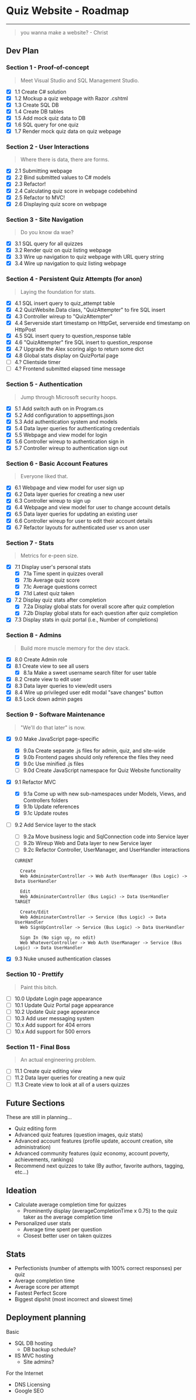 # Quiz Website - Roadmap

---

> you wanna make a website?
> \- Christ

## Dev Plan

### Section 1 - Proof-of-concept

> Meet Visual Studio and SQL Management Studio.

- [x] 1.1 Create C# solution
- [x] 1.2 Mockup a quiz webpage with Razor .cshtml
- [x] 1.3 Create SQL DB
- [x] 1.4 Create DB tables
- [x] 1.5 Add mock quiz data to DB
- [x] 1.6 SQL query for one quiz
- [x] 1.7 Render mock quiz data on quiz webpage

### Section 2 - User Interactions

> Where there is data, there are forms.

- [x] 2.1 Submitting webpage
- [x] 2.2 Bind submitted values to C# models
- [x] 2.3 Refactor!
- [x] 2.4 Calculating quiz score in webpage codebehind
- [x] 2.5 Refactor to MVC!
- [x] 2.6 Displaying quiz score on webpage

### Section 3 - Site Navigation

> Do you know da wae?

- [x] 3.1 SQL query for all quizzes
- [x] 3.2 Render quiz on quiz listing webpage
- [x] 3.3 Wire up navigation to quiz webpage with URL query string
- [x] 3.4 Wire up navigation to quiz listing webpage

### Section 4 - Persistent Quiz Attempts (for anon)

> Laying the foundation for stats.

- [x] 4.1 SQL insert query to quiz_attempt table
- [x] 4.2 QuizWebsite.Data class, "QuizAttempter" to fire SQL insert
- [x] 4.3 Controller wireup to "QuizAttempter"
- [x] 4.4 Serverside start timestamp on HttpGet, serverside end timestamp on HttpPost
- [x] 4.5 SQL insert query to question_response table
- [x] 4.6 "QuizAttempter" fire SQL insert to question_response
- [x] 4.7 Upgrade the Alex scoring algo to return some dict
- [x] 4.8 Global stats display on QuizPortal page
- [ ] 4.? Clientside timer
- [ ] 4.? Frontend submitted elapsed time message

### Section 5 - Authentication

> Jump through Microsoft security hoops.

- [x] 5.1 Add switch auth on in Program.cs
- [x] 5.2 Add configuration to appsettings.json
- [x] 5.3 Add authentication system and models
- [x] 5.4 Data layer queries for authenticating credentials
- [x] 5.5 Webpage and view model for login
- [x] 5.6 Controller wireup to authentication sign in
- [x] 5.7 Controller wireup to authentication sign out

### Section 6 - Basic Account Features

> Everyone liked that.

- [x] 6.1 Webpage and view model for user sign up
- [x] 6.2 Data layer queries for creating a new user
- [x] 6.3 Controller wireup to sign up
- [x] 6.4 Webpage and view model for user to change account details
- [x] 6.5 Data layer queries for updating an existing user
- [x] 6.6 Controller wireup for user to edit their account details
- [x] 6.7 Refactor layouts for authenticated user vs anon user

### Section 7 - Stats

> Metrics for e-peen size.

- [x] 7.1 Display user's personal stats
  - [x] 7.1a Time spent in quizzes overall
  - [x] 7.1b Average quiz score
  - [x] 7.1c Average questions correct
  - [x] 7.1d Latest quiz taken
- [x] 7.2 Display quiz stats after completion
  - [x] 7.2a Display global stats for overall score after quiz completion
  - [x] 7.2b Display global stats for each question after quiz completion
- [x] 7.3 Display stats in quiz portal (i.e., Number of completions)

### Section 8 - Admins

> Build more muscle memory for the dev stack.

- [x] 8.0 Create Admin role
- [x] 8.1 Create view to see all users
  - [x] 8.1a Make a sweet username search filter for user table
- [x] 8.2 Create view to edit user
- [x] 8.3 Data layer queries to view/edit users
- [x] 8.4 Wire up privileged user edit modal "save changes" button
- [x] 8.5 Lock down admin pages

### Section 9 - Software Maintenance

> "We'll do that later" is now.

- [x] 9.0 Make JavaScript page-specific
  - [x] 9.0a Create separate .js files for admin, quiz, and site-wide
  - [x] 9.0b Frontend pages should only reference the files they need
  - [x] 9.0c Use minified .js files
  - [ ] 9.0d Create JavaScript namespace for Quiz Website functionality
- [x] 9.1 Refactor MVC
  - [x] 9.1a Come up with new sub-namespaces under Models, Views, and Controllers folders
  - [x] 9.1b Update references
  - [x] 9.1c Update routes
- [ ] 9.2 Add Service layer to the stack

  - [ ] 9.2a Move business logic and SqlConnection code into Service layer
  - [ ] 9.2b Wireup Web and Data layer to new Service layer
  - [ ] 9.2c Refactor Controller, UserManager, and UserHandler interactions

  ```
  CURRENT

    Create
    Web AdmininaterController -> Web Auth UserManager (Bus Logic) -> Data UserHandler

    Edit
    Web AdmininaterController (Bus Logic) -> Data UserHandler
  TARGET

    Create/Edit
    Web AdmininaterController -> Service (Bus Logic) -> Data UserHandler
    Web SignUpController -> Service (Bus Logic) -> Data UserHandler

    Sign In (No sign up, no edit)
    Web WhateverController -> Web Auth UserManager -> Service (Bus Logic) -> Data UserHandler
  ```

- [x] 9.3 Nuke unused authentication classes

### Section 10 - Prettify

> Paint this bitch.

- [ ] 10.0 Update Login page appearance
- [ ] 10.1 Update Quiz Portal page appearance
- [ ] 10.2 Update Quiz page appearance
- [ ] 10.3 Add user messaging system
- [ ] 10.x Add support for 404 errors
- [ ] 10.x Add support for 500 errors

### Section 11 - Final Boss

> An actual engineering problem.

- [ ] 11.1 Create quiz editing view
- [ ] 11.2 Data layer queries for creating a new quiz
- [ ] 11.3 Create view to look at all of a users quizzes

## Future Sections

These are still in planning...

- Quiz editing form
- Advanced quiz features (question images, quiz stats)
- Advanced account features (profile update, account creation, site administration)
- Advanced community features (quiz economy, account poverty, achievements, rankings)
- Recommend next quizzes to take (By author, favorite authors, tagging, etc...)

## Ideation

- Calculate average completion time for quizzes
  - Prominently display (averageCompletionTime x 0.75) to the quiz taker as the average completion time
- Personalized user stats
  - Average time spent per question
  - Closest better user on taken quizzes

## Stats

- Perfectionists (number of attempts with 100% correct responses) per quiz
- Average completion time
- Average score per attempt
- Fastest Perfect Score
- Biggest dipshit (most incorrect and slowest time)

## Deployment planning

Basic

- SQL DB hosting
  - DB backup schedule?
- IIS MVC hosting
  - Site admins?

For the Internet

- DNS Licensing
- Google SEO
